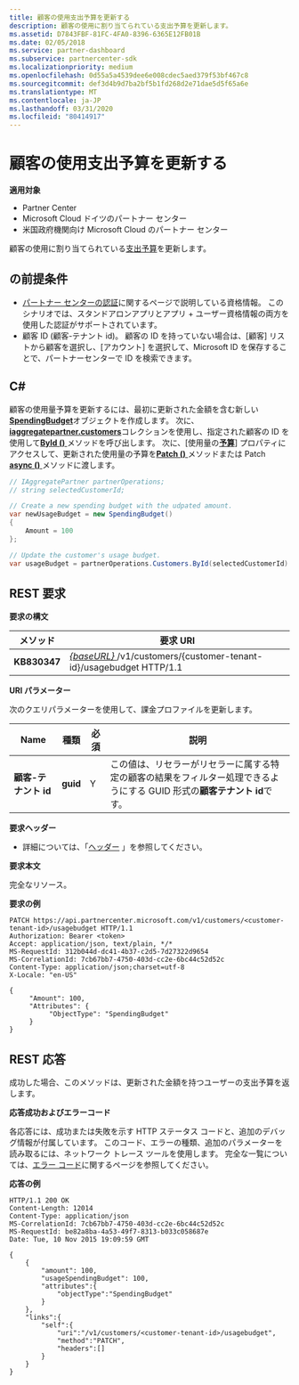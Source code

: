```yaml
---
title: 顧客の使用支出予算を更新する
description: 顧客の使用に割り当てられている支出予算を更新します。
ms.assetid: D7843FBF-81FC-4FA0-8396-6365E12FB01B
ms.date: 02/05/2018
ms.service: partner-dashboard
ms.subservice: partnercenter-sdk
ms.localizationpriority: medium
ms.openlocfilehash: 0d55a5a4539dee6e008cdec5aed379f53bf467c8
ms.sourcegitcommit: def3d4b9d7ba2bf5b1fd268d2e71dae5d5f65a6e
ms.translationtype: MT
ms.contentlocale: ja-JP
ms.lasthandoff: 03/31/2020
ms.locfileid: "80414917"
---
```

# <a name="update-a-customers-usage-spending-budget"></a>顧客の使用支出予算を更新する


**適用対象**

- Partner Center
- Microsoft Cloud ドイツのパートナー センター
- 米国政府機関向け Microsoft Cloud のパートナー センター

顧客の使用に割り当てられている[支出予算](customer-usage-resources.md#customerusagesummary)を更新します。

## <a name="span-idprerequisitesspan-idprerequisitesspan-idprerequisitesprerequisites"></a><span id="Prerequisites"/><span id="prerequisites"/><span id="PREREQUISITES"/>の前提条件


- [パートナー センターの認証](partner-center-authentication.md)に関するページで説明している資格情報。 このシナリオでは、スタンドアロンアプリとアプリ + ユーザー資格情報の両方を使用した認証がサポートされています。
- 顧客 ID (顧客-テナント id)。 顧客の ID を持っていない場合は、[顧客] リストから顧客を選択し、[アカウント] を選択して、Microsoft ID を保存することで、パートナーセンターで ID を検索できます。

## <a name="span-idc_span-idc_c"></a><span id="C_"/><span id="c_"/>C#


顧客の使用量予算を更新するには、最初に更新された金額を含む新しい[**SpendingBudget**](https://docs.microsoft.com/dotnet/api/microsoft.store.partnercenter.models.usage.spendingbudget)オブジェクトを作成します。 次に、 [**iaggregatepartner.customers**](https://docs.microsoft.com/dotnet/api/microsoft.store.partnercenter.customers.icustomercollection)コレクションを使用し、指定された顧客の ID を使用して[**ById ()** ](https://docs.microsoft.com/dotnet/api/microsoft.store.partnercenter.customers.icustomercollection.byid)メソッドを呼び出します。 次に、[使用量の[**予算**](https://docs.microsoft.com/dotnet/api/microsoft.store.partnercenter.customers.icustomer.usagebudget)] プロパティにアクセスして、更新された使用量の予算を[**Patch ()** ](https://docs.microsoft.com/dotnet/api/microsoft.store.partnercenter.usage.icustomerusagespendingbudget.patch)メソッドまたは Patch [**async ()** ](https://docs.microsoft.com/dotnet/api/microsoft.store.partnercenter.usage.icustomerusagespendingbudget.patchasync)メソッドに渡します。

``` csharp
// IAggregatePartner partnerOperations;
// string selectedCustomerId;

// Create a new spending budget with the udpated amount.
var newUsageBudget = new SpendingBudget()
{  
    Amount = 100
};

// Update the customer's usage budget.
var usageBudget = partnerOperations.Customers.ById(selectedCustomerId).UsageBudget.Patch(newUsageBudget);
```



## <a name="span-id_requestspan-id_requestspan-id_request-rest-request"></a><span id="_Request"/><span id="_request"/><span id="_REQUEST"/> REST 要求


**要求の構文**

| メソッド    | 要求 URI                                                                                             |
|-----------|---------------------------------------------------------------------------------------------------------|
| **KB830347** | [ *{baseURL}* ](partner-center-rest-urls.md)/v1/customers/{customer-tenant-id}/usagebudget HTTP/1.1 |   
 

**URI パラメーター**

次のクエリパラメーターを使用して、課金プロファイルを更新します。

| Name                   | 種類     | 必須 | 説明                                                                                                                                            |
|------------------------|----------|----------|--------------------------------------------------------------------------------------------------------------------------------------------------------|
| **顧客-テナント id** | **guid** | Y        | この値は、リセラーがリセラーに属する特定の顧客の結果をフィルター処理できるようにする GUID 形式の**顧客テナント id**です。 |

 

**要求ヘッダー**

- 詳細については、「[ヘッダー](headers.md) 」を参照してください。


**要求本文**

完全なリソース。


**要求の例**

```http
PATCH https://api.partnercenter.microsoft.com/v1/customers/<customer-tenant-id>/usagebudget HTTP/1.1
Authorization: Bearer <token>
Accept: application/json, text/plain, */*
MS-RequestId: 312b044d-dc41-4b37-c2d5-7d27322d9654
MS-CorrelationId: 7cb67bb7-4750-403d-cc2e-6bc44c52d52c
Content-Type: application/json;charset=utf-8
X-Locale: "en-US"

{
     "Amount": 100,
     "Attributes": {
          "ObjectType": "SpendingBudget"
     }
}
```



## <a name="span-id_responsespan-id_responsespan-id_response-rest-response"></a><span id="_Response"/><span id="_response"/><span id="_RESPONSE"/> REST 応答

成功した場合、このメソッドは、更新された金額を持つユーザーの支出予算を返します。


**応答成功およびエラーコード**

各応答には、成功または失敗を示す HTTP ステータス コードと、追加のデバッグ情報が付属しています。 このコード、エラーの種類、追加のパラメーターを読み取るには、ネットワーク トレース ツールを使用します。 完全な一覧については、[エラー コード](error-codes.md)に関するページを参照してください。


**応答の例**

```http
HTTP/1.1 200 OK
Content-Length: 12014
Content-Type: application/json
MS-CorrelationId: 7cb67bb7-4750-403d-cc2e-6bc44c52d52c
MS-RequestId: be82a8ba-4a53-49f7-8313-b033c058687e
Date: Tue, 10 Nov 2015 19:09:59 GMT

{
    {
        "amount": 100,
        "usageSpendingBudget": 100,
        "attributes":{
            "objectType":"SpendingBudget"
        }
    },
    "links":{
        "self":{
            "uri":"/v1/customers/<customer-tenant-id>/usagebudget",
            "method":"PATCH",
            "headers":[]
        }
    }
}
```

